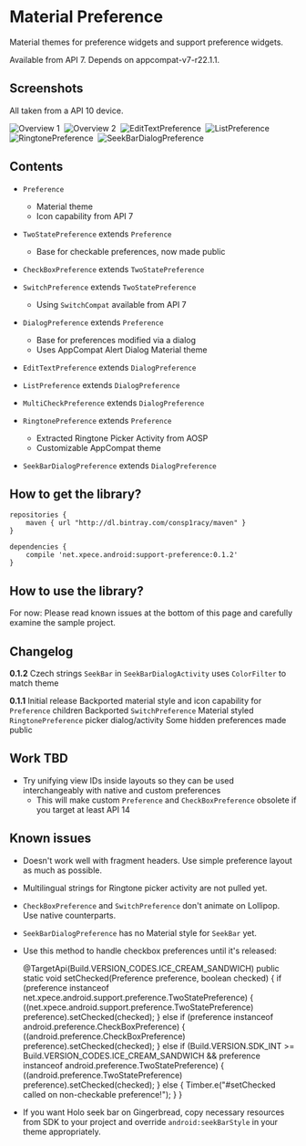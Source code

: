 # Material Preference

Material themes for preference widgets and support preference widgets.

Available from API 7. Depends on appcompat-v7-r22.1.1.

## Screenshots

All taken from a API 10 device.

![Overview 1](./docs/device-2015-05-16-022153.png)&nbsp;
![Overview 2](./docs/device-2015-05-16-022305.png)&nbsp;
![EditTextPreference](./docs/device-2015-05-16-022337.png)&nbsp;
![ListPreference](./docs/device-2015-05-16-022400.png)&nbsp;
![RingtonePreference](./docs/device-2015-05-16-022428.png)&nbsp;
![SeekBarDialogPreference](./docs/device-2015-05-17-164239.png)

## Contents

- `Preference`
  - Material theme
  - Icon capability from API 7

- `TwoStatePreference` extends `Preference`
  - Base for checkable preferences, now made public

- `CheckBoxPreference` extends `TwoStatePreference`

- `SwitchPreference` extends `TwoStatePreference`
  - Using `SwitchCompat` available from API 7

- `DialogPreference` extends `Preference`
  - Base for preferences modified via a dialog
  - Uses AppCompat Alert Dialog Material theme

- `EditTextPreference` extends `DialogPreference`

- `ListPreference` extends `DialogPreference`

- `MultiCheckPreference` extends `DialogPreference`

- `RingtonePreference` extends `Preference`
  - Extracted Ringtone Picker Activity from AOSP
  - Customizable AppCompat theme

- `SeekBarDialogPreference` extends `DialogPreference`

## How to get the library?

    repositories {
        maven { url "http://dl.bintray.com/consp1racy/maven" }
    }
  
    dependencies {
        compile 'net.xpece.android:support-preference:0.1.2'
    }

## How to use the library?

For now: Please read known issues at the bottom of this page and carefully examine the sample project.

## Changelog

**0.1.2**
Czech strings
`SeekBar` in `SeekBarDialogActivity` uses `ColorFilter` to match theme

**0.1.1**
Initial release
Backported material style and icon capability for `Preference` children
Backported `SwitchPreference`
Material styled `RingtonePreference` picker dialog/activity
Some hidden preferences made public

## Work TBD

- Try unifying view IDs inside layouts so they can be used interchangeably with native and custom preferences
  - This will make custom `Preference` and `CheckBoxPreference` obsolete if you target at least API 14

## Known issues

- Doesn't work well with fragment headers. Use simple preference layout as much as possible.
- Multilingual strings for Ringtone picker activity are not pulled yet.
- `CheckBoxPreference` and `SwitchPreference` don't animate on Lollipop. Use native counterparts.
- `SeekBarDialogPreference` has no Material style for `SeekBar` yet.

- Use this method to handle checkbox preferences until it's released:

    @TargetApi(Build.VERSION_CODES.ICE_CREAM_SANDWICH)
    public static void setChecked(Preference preference, boolean checked) {
        if (preference instanceof net.xpece.android.support.preference.TwoStatePreference) {
            ((net.xpece.android.support.preference.TwoStatePreference) preference).setChecked(checked);
        } else if (preference instanceof android.preference.CheckBoxPreference) {
            ((android.preference.CheckBoxPreference) preference).setChecked(checked);
        } else if (Build.VERSION.SDK_INT >= Build.VERSION_CODES.ICE_CREAM_SANDWICH
            && preference instanceof android.preference.TwoStatePreference) {
            ((android.preference.TwoStatePreference) preference).setChecked(checked);
        } else {
            Timber.e("#setChecked called on non-checkable preference!");
        }
    }

- If you want Holo seek bar on Gingerbread, copy necessary resources from SDK to your project and override `android:seekBarStyle` in your theme appropriately.
